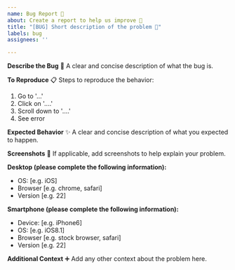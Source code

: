 ```yaml
---
name: Bug Report 🐛
about: Create a report to help us improve 🚀
title: "[BUG] Short description of the problem 📝"
labels: bug
assignees: ''

---
```


**Describe the Bug** 🐞
A clear and concise description of what the bug is.

**To Reproduce** 📋
Steps to reproduce the behavior:

1. Go to '...'
2. Click on '....'
3. Scroll down to '....'
4. See error

**Expected Behavior** ✨
A clear and concise description of what you expected to happen.

**Screenshots** 📸
If applicable, add screenshots to help explain your problem.

**Desktop (please complete the following information):**

- OS: [e.g. iOS]
- Browser [e.g. chrome, safari]
- Version [e.g. 22]

**Smartphone (please complete the following information):**

- Device: [e.g. iPhone6]
- OS: [e.g. iOS8.1]
- Browser [e.g. stock browser, safari]
- Version [e.g. 22]

**Additional Context** ➕
Add any other context about the problem here.